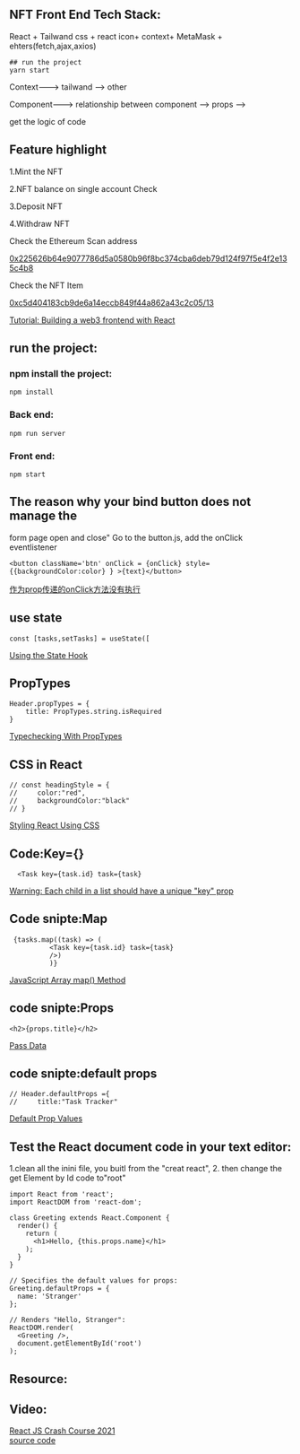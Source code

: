 ## NFT Front End Tech Stack:

React + Tailwand css + react icon+ context+ MetaMask + ehters(fetch,ajax,axios)

```
## run the project
yarn start
```

Context---> tailwand --> other



Component---> relationship between component --> props -->

get the logic of code 

## Feature highlight

1.Mint the NFT

2.NFT balance on single account Check

3.Deposit NFT

4.Withdraw NFT 



Check the Ethereum Scan address

[0x225626b64e9077786d5a0580b96f8bc374cba6deb79d124f97f5e4f2e135c4b8](https://rinkeby.etherscan.io/tx/0x225626b64e9077786d5a0580b96f8bc374cba6deb79d124f97f5e4f2e135c4b8)



Check the NFT Item

[0xc5d404183cb9de6a14eccb849f44a862a43c2c05/13](https://testnets.opensea.io/assets/rinkeby/0xc5d404183cb9de6a14eccb849f44a862a43c2c05/13)



[Tutorial: Building a web3 frontend with React](https://medium.com/scrappy-squirrels/tutorial-building-a-web3-frontend-with-react-e0a87ea3bad)

## run the   project:

### npm install the project:
```
npm install
```

### Back end:
```
npm run server
```

### Front end:
```
npm start
```



## The reason why your bind button does not manage the
form page open and close"
Go to the button.js, add the onClick eventlistener
```
<button className='btn' onClick = {onClick} style={{backgroundColor:color} } >{text}</button>   
```
[作为prop传递的onClick方法没有执行](https://www.5axxw.com/questions/content/mrbu1v)   
## use state
```
const [tasks,setTasks] = useState([
```
[Using the State Hook](https://reactjs.org/docs/hooks-state.html)

## PropTypes
```
Header.propTypes = {
    title: PropTypes.string.isRequired
}
```
[Typechecking With PropTypes](https://reactjs.org/docs/typechecking-with-proptypes.html)   

## CSS in React
```
// const headingStyle = {
//     color:"red", 
//     backgroundColor:"black"
// }
```
[Styling React Using CSS](https://www.w3schools.com/react/react_css.asp)   
## Code:Key={}
```
  <Task key={task.id} task={task}
```
[Warning: Each child in a list should have a unique "key" prop](https://sentry.io/answers/unique-key-prop/)   
## Code snipte:Map
```
 {tasks.map((task) => (
          <Task key={task.id} task={task}
          />)
          )}
```
[JavaScript Array map() Method](https://www.w3schools.com/jsref/jsref_map.asp)   
## code snipte:Props
```
<h2>{props.title}</h2>
```
[Pass Data](https://www.w3schools.com/react/react_props.asp)  
##  code snipte:default props
```
// Header.defaultProps ={
//     title:"Task Tracker"
```
[Default Prop Values](https://reactjs.org/docs/typechecking-with-proptypes.html)  
## Test the React document code in your text editor:
1.clean all the inini file, you buitl from the "creat react",
2. then change the get Element by Id code to"root"
```
import React from 'react';
import ReactDOM from 'react-dom';

class Greeting extends React.Component {
  render() {
    return (
      <h1>Hello, {this.props.name}</h1>
    );
  }
}

// Specifies the default values for props:
Greeting.defaultProps = {
  name: 'Stranger'
};

// Renders "Hello, Stranger":
ReactDOM.render(
  <Greeting />,
  document.getElementById('root')
);

```

## Resource:
## Video:
[React JS Crash Course 2021](https://www.youtube.com/watch?v=w7ejDZ8SWv8)  
[source code](https://github.com/bradtraversy/react-crash-2021)  
